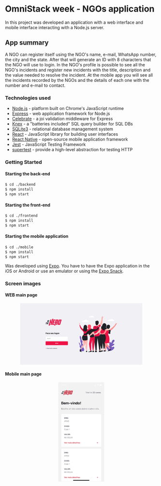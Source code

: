 # OmniStack week - NGOs application

In this project was developed an application with a web interface and mobile interface interacting with a Node.js server.

## App summary

A NGO can register itself using the NGO's name, e-mail, WhatsApp number, the city and the state. After that will generate an ID with 8 characters that the NGO will use to login. In the NGO's profile is possible to see all the NGO's incidents and register new incidents with the title, description and the value needed to resolve the incident. At the mobile app you will see all the incidents recorded by the NGOs and the details of each one with the number and e-mail to contact.

### Technologies used

- [Node.js](https://nodejs.org/) - platform built on Chrome's JavaScript runtime
- [Express](https://www.npmjs.com/package/express) - web application framework for Node.js
- [Celebrate](https://www.npmjs.com/package/celebrate) - a joi validation middleware for Express
- [Knex](https://www.npmjs.com/package/knex) -  a "batteries included" SQL query builder for SQL DBs
- [SQLite3](https://www.npmjs.com/package/sqlite3) - relational database management system
- [React](https://reactjs.org/) - JavaScript library for building user interfaces
- [React Native](https://reactnative.dev/) - open-source mobile application framework
- [Jest](https://www.npmjs.com/package/jest) - JavaScript Testing Framework
- [supertest](https://www.npmjs.com/package/supertest) - provide a high-level abstraction for testing HTTP

### Getting Started

#### Starting the back-end

```
$ cd ./backend
$ npm install
$ npm start
```

#### Starting the front-end

```
$ cd ./frontend
$ npm install
$ npm start
```

#### Starting the mobile application

```
$ cd ./mobile
$ npm install
$ npm start
```
Was developed using [Expo](https://expo.io/). You have to have the Expo application in the iOS or Android or use an emulator or using the [Expo Snack](https://snack.expo.io/).

### Screen images 

#### WEB main page

<p align="center">
  <img width="80%" src="./assets/bethehero-web.png">
</p>


#### Mobile main page

<p align="center">
  <img width="30%" src="./assets/bethehero-mobile.png">
</p>